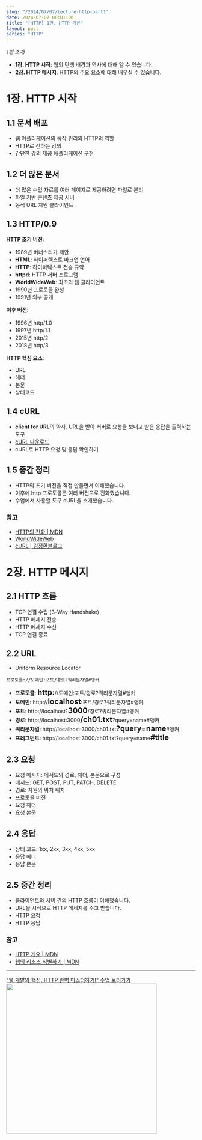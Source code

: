 ```yaml
---
slug: "/2024/07/07/lecture-http-part1"
date: 2024-07-07 00:01:00
title: "[HTTP] 1편. HTTP 기본"
layout: post
series: "HTTP"
---
```


_1편 소개_

- **1장. HTTP 시작**: 웹의 탄생 배경과 역사에 대해 알 수 있습니다.
- **2장. HTTP 메시지**: HTTP의 주요 요소에 대해 배우실 수 있습니다.

# 1장. HTTP 시작

## 1.1 문서 배포

- 웹 어플리케이션의 동작 원리와 HTTP의 역할
- HTTP로 전하는 강의
- 간단한 강의 제공 애플리케이션 구현

## 1.2 더 많은 문서

- 더 많은 수업 자료를 여러 페이지로 제공하려면 파일로 분리
- 파일 기반 콘텐츠 제공 서버
- 동적 URL 지원 클라이언트

## 1.3 HTTP/0.9

**HTTP 초기 버전**:

- 1989년 버너스리가 제안
- **HTML**: 하이퍼텍스트 마크업 언어
- **HTTP**: 하이퍼텍스트 전송 규약
- **httpd**: HTTP 서버 프로그램
- **WorldWideWeb**: 최초의 웹 클라이언트
- 1990년 프로토콜 완성
- 1991년 외부 공개

**이후 버전**:

- 1996년 http/1.0
- 1997년 http/1.1
- 2015년 http/2
- 2018년 http/3

**HTTP 핵심 요소**:

- URL
- 헤더
- 본문
- 상태코드

## 1.4 cURL

- **client for URL**의 약자. URL을 받아 서버로 요청을 보내고 받은 응답을 출력하는 도구
- [cURL 다운로드](https://curl.se/download.html)
- cURL로 HTTP 요청 및 응답 확인하기

## 1.5 중간 정리

- HTTP의 초기 버전을 직접 만들면서 이해했습니다.
- 이후에 http 프로토콜은 여러 버전으로 진화했습니다.
- 수업에서 사용할 도구 cURL을 소개했습니다.

### 참고

- [HTTP의 진화 | MDN](https://developer.mozilla.org/ko/docs/Web/HTTP/Basics_of_HTTP/Evolution_of_HTTP)
- [WorldWideWeb](https://worldwideweb.cern.ch/browser/)
- [cURL | 김정환블로그](/2023/12/03/curl)

# 2장. HTTP 메시지

## 2.1 HTTP 흐름

- TCP 연결 수립 (3-Way Handshake)
- HTTP 메세지 전송
- HTTP 메세지 수신
- TCP 연결 종료

## 2.2 URL

- Uniform Resource Locator

```
프로토콜://도메인:포트/경로?쿼리문자열#앵커
```

- **프로토콜**: <strong style="font-size: 1.4em">http:</strong>//도메인:포트/경로?쿼리문자열#앵커
- **도메인**: <span>http</span>://<strong style="font-size: 1.4em">localhost</strong>:포트/경로?쿼리문자열#앵커
- **포트**: <span>http</span>://localhost<strong style="font-size: 1.4em">:3000</strong>/경로?쿼리문자열#앵커
- **경로**: <span>http</span>://localhost:3000<strong style="font-size: 1.4em">/ch01.txt</strong>?query=name#앵커
- **쿼리문자열**: <span>http</span>://localhost:3000/ch01.txt<strong style="font-size: 1.4em">?query=name</strong>#앵커
- **프레그먼트**: <span>http</span>://localhost:3000/ch01.txt?query=name<strong style="font-size: 1.4em">#title</strong>

## 2.3 요청

- 요청 메시지: 메서드와 경로, 헤더, 본문으로 구성
- 메서드: GET, POST, PUT, PATCH, DELETE
- 경로: 자원의 위치 위치
- 프로토콜 버전
- 요청 헤더
- 요청 본문

## 2.4 응답

- 상태 코드: 1xx, 2xx, 3xx, 4xx, 5xx
- 응답 헤더
- 응답 본문

## 2.5 중간 정리

- 클라이언트와 서버 간의 HTTP 흐름이 이해했습니다.
- URL을 시작으로 HTTP 메세지를 주고 받습니다.
- HTTP 요청
- HTTP 응답

### 참고

- [HTTP 개요 | MDN](https://developer.mozilla.org/ko/docs/Web/HTTP/Overview)
- [웹의 리소스 식별하기 | MDN](https://developer.mozilla.org/ko/docs/Web/HTTP/Basics_of_HTTP/Identifying_resources_on_the_Web)

---

<a href="https://inf.run/k9hBU" target="_blank">
  "웹 개발의 핵심, HTTP 완벽 마스터하기!" 수업 보러가기  
  <img width="400px" src="https://cdn.inflearn.com/public/files/courses/335426/cover/01jxvfgypbh8yb0yn77j9n7vbd?w=400" />
</a>
